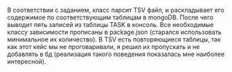 В соответствии с заданием, класс парсит TSV файл, и раскладывает его содержимое по соответствующим таблицам в mongoDB. После чего выводит пять записей из таблицы TASK в консоль. Все необходимые классу зависимости прописаны в package.json (старался использовать минимальное их количество). В TSV есть повторяющиеся таблицы, так как этот кейс мы не проговаривали, я решил их пропускать и не добавлять в бд (реализация такого поведения показалась мне наиболее интересной). 